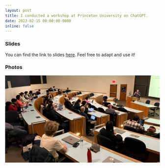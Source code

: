 ```yaml
---
layout: post
title: I conducted a workshop at Princeton University on ChatGPT.
date: 2023-02-15 00:00:00-0000
inline: false
---
```


### Slides
You can find the link to slides <a href="https://docs.google.com/presentation/d/1TTyePrw-p_xxUbi3rbmBI3QQpSsTI1btaQuAUvvNc8w/edit#slide=id.g206fa25c94c_0_24">here</a>.
Feel free to adapt and use it!

### Photos
<img src="/assets/img/ChatGPT_workshop.jpg" alt="ChatGPT workshop">